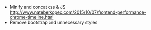 * Minify and concat css & JS
http://www.nateberkopec.com/2015/10/07/frontend-performance-chrome-timeline.html
* Remove bootstrap and unnecessary styles
